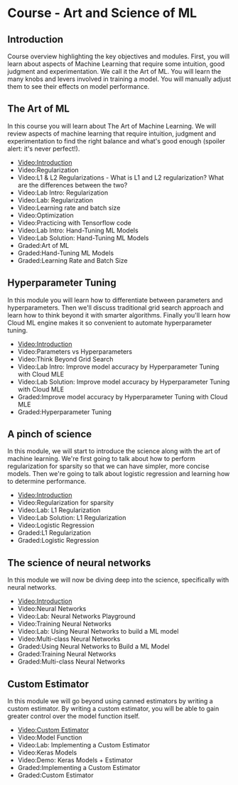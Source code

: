 # Course - Art and Science of ML

## Introduction

Course overview highlighting the key objectives and modules. First, you will learn about aspects of Machine Learning that require some intuition, good judgment and experimentation. We call it the Art of ML. You will learn the many knobs and levers involved in training a model. You will manually adjust them to see their effects on model performance.

## The Art of ML

In this course you will learn about The Art of Machine Learning. We will review aspects of machine learning that require intuition, judgment and experimentation to find the right balance and what's good enough (spoiler alert: it's never perfect!).

- [Video:Introduction](https://www.coursera.org/lecture/art-science-ml/introduction-hmDRB)
- Video:Regularization
- Video:L1 & L2 Regularizations - What is L1 and L2 regularization? What are the differences between the two?
- Video:Lab Intro: Regularization
- Video:Lab: Regularization
- Video:Learning rate and batch size
- Video:Optimization
- Video:Practicing with Tensorflow code
- Video:Lab Intro: Hand-Tuning ML Models
- Video:Lab Solution: Hand-Tuning ML Models
- Graded:Art of ML
- Graded:Hand-Tuning ML Models
- Graded:Learning Rate and Batch Size

## Hyperparameter Tuning

In this module you will learn how to differentiate between parameters and hyperparameters. Then we'll discuss traditional grid search approach and learn how to think beyond it with smarter algorithms. Finally you'll learn how Cloud ML engine makes it so convenient to automate hyperparameter tuning.

- [Video:Introduction](https://www.coursera.org/lecture/art-science-ml/introduction-5MmFK)
- Video:Parameters vs Hyperparameters
- Video:Think Beyond Grid Search
- Video:Lab Intro: Improve model accuracy by Hyperparameter Tuning with Cloud MLE
- Video:Lab Solution: Improve model accuracy by Hyperparameter Tuning with Cloud MLE
- Graded:Improve model accuracy by Hyperparameter Tuning with Cloud MLE
- Graded:Hyperparameter Tuning

## A pinch of science

In this module, we will start to introduce the science along with the art of machine learning. We're first going to talk about how to perform regularization for sparsity so that we can have simpler, more concise models. Then we're going to talk about logistic regression and learning how to determine performance.

- [Video:Introduction](https://www.coursera.org/lecture/art-science-ml/introduction-VJ21w)
- Video:Regularization for sparsity
- Video:Lab: L1 Regularization
- Video:Lab Solution: L1 Regularization
- Video:Logistic Regression
- Graded:L1 Regularization
- Graded:Logistic Regression

## The science of neural networks

In this module we will now be diving deep into the science, specifically with neural networks.

- [Video:Introduction](https://www.coursera.org/lecture/art-science-ml/introduction-Mg92k)
- Video:Neural Networks
- Video:Lab: Neural Networks Playground
- Video:Training Neural Networks
- Video:Lab: Using Neural Networks to build a ML model
- Video:Multi-class Neural Networks
- Graded:Using Neural Networks to Build a ML Model
- Graded:Training Neural Networks
- Graded:Multi-class Neural Networks

## Custom Estimator

In this module we will go beyond using canned estimators by writing a custom estimator. By writing a custom estimator, you will be able to gain greater control over the model function itself.

- [Video:Custom Estimator](https://www.coursera.org/lecture/art-science-ml/custom-estimator-TM4pV)
- Video:Model Function
- Video:Lab: Implementing a Custom Estimator
- Video:Keras Models
- Video:Demo: Keras Models + Estimator
- Graded:Implementing a Custom Estimator
- Graded:Custom Estimator
